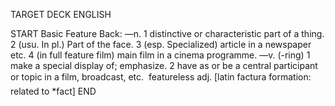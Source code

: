 TARGET DECK
ENGLISH

START
Basic
Feature
Back: —n. 1 distinctive or characteristic part of a thing. 2 (usu. In pl.) Part of the face. 3 (esp. Specialized) article in a newspaper etc. 4 (in full feature film) main film in a cinema programme. —v. (-ring) 1 make a special display of; emphasize. 2 have as or be a central participant or topic in a film, broadcast, etc.  featureless adj. [latin factura formation: related to *fact]
END
